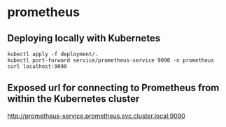 # prometheus

## Deploying locally with Kubernetes
```
kubectl apply -f deployment/.
kubectl port-forward service/prometheus-service 9090 -n prometheus
curl localhost:9090
```

## Exposed url for connecting to Prometheus from within the Kubernetes cluster
http://prometheus-service.prometheus.svc.cluster.local:9090
